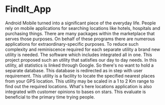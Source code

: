 # FindIt_App
Android Mobile turned into a significant piece of the everyday life. People rely on mobile applications for searching locations like hotels, hospitals and purchasing things. There are many packages within the marketplace that serves those purposes. On behalf of these programs there are numerous applications for extraordinary-specific purposes. To reduce such complexity and reminiscence required for each separate utility a brand new utility is needed. The software which includes integrated all in one. This project proposed such an utility that satisfies our day to day needs. In this utility, all statistics is linked through Google. So there's no want to hold a separate database. This database is redirected as in step with user requirement. This utility is a facility to locate the specified nearest places from your GPS location. This utility may be scaled in a 1 to 2 Km range to find out the required locations. What's here locations application is also integrated with customer opinions to bases on stars. This evaluate is beneficial to the primary time trying people.

